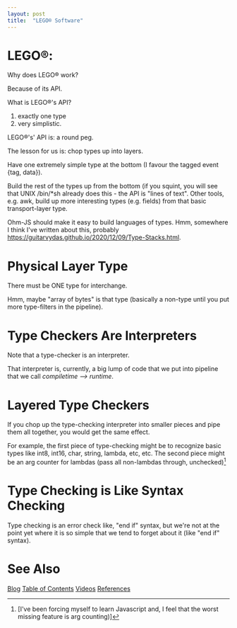 ```yaml
---
layout: post
title:  "LEGO® Software"
---
```


# LEGO®:

Why does LEGO® work?  

Because of its API.

What is LEGO®'s API?

1) exactly one type
2) very simplistic.

LEGO®'s' API is: a round peg.

The lesson for us is: chop types up into layers.  

Have one extremely simple type at the bottom (I favour the tagged event {tag, data}).  

Build the rest of the types up from the bottom (if you squint, you will see that UNIX /bin/*sh already does this - the API is "lines of text".  Other tools, e.g. awk, build up more interesting types (e.g. fields) from that basic transport-layer type.  

 Ohm-JS should make it easy to build languages of types. Hmm, somewhere I think I've written about this, probably https://guitarvydas.github.io/2020/12/09/Type-Stacks.html. 

# Physical Layer Type

There must be ONE type for interchange.  

Hmm, maybe "array of bytes" is that type (basically a non-type until you put more type-filters in the pipeline).

# Type Checkers Are Interpreters

Note that a type-checker is an interpreter.

That interpreter is, currently, a big lump of code that we put into pipeline that we call *compiletime --> runtime*.

# Layered Type Checkers

If you chop up the type-checking interpreter into smaller pieces and pipe them all together, you would get the same effect.

For example, the first piece of type-checking might be to recognize basic types like int8, int16, char, string, lambda, etc, etc.  The second piece might be an arg counter for lambdas (pass all non-lambdas through, unchecked)[^1]

[^1]:[I've been forcing myself to learn Javascript and, I feel that the worst missing feature is arg counting)]  

# Type Checking is Like Syntax Checking

Type checking is an error check like, "end if" syntax, but we're not at the point yet where it is so simple that we tend to forget about it (like "end if" syntax).

# See Also

[Blog](https://guitarvydas.github.io)
[Table of Contents](https://guitarvydas.github.io/2021/09/21/Table-of-Contents-Sept-17-2021.html)
[Videos](https://www.youtube.com/channel/UC2bdO9l84VWGlRdeNy5)
[References](https://guitarvydas.github.io/2021/01/14/References.html)

<script src="https://utteranc.es/client.js" 
        repo="guitarvydas/guitarvydas.github.io" 
        issue-term="pathname" 
        theme="github-light" 
        crossorigin="anonymous" 
        async> 
</script> 
